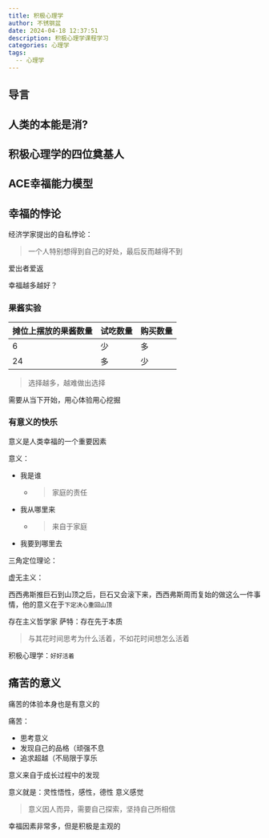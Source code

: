 ```yaml
---
title: 积极心理学
author: 不锈钢盆
date: 2024-04-18 12:37:51
description: 积极心理学课程学习
categories: 心理学
tags:
  -- 心理学
---
```


## 导言

## 人类的本能是消?

## 积极心理学的四位奠基人

## ACE幸福能力模型

## 幸福的悖论

经济学家提出的自私悖论：

> 一个人特别想得到自己的好处，最后反而越得不到

爱出者爱返

幸福越多越好？

### 果酱实验

| 摊位上摆放的果酱数量 | 试吃数量 | 购买数量 |
| -------------------- | -------- | -------- |
| 6                    | 少       | 多       |
| 24                   | 多       | 少       |

> 选择越多，越难做出选择

需要从当下开始，用心体验用心挖掘

### 有意义的快乐

意义是人类幸福的一个重要因素

意义：

* 我是谁
  * > 家庭的责任
* 我从哪里来
  * > 来自于家庭
* 我要到哪里去

三角定位理论：

虚无主义：

西西弗斯推巨石到山顶之后，巨石又会滚下来，西西弗斯周而复始的做这么一件事情，他的意义在于`下定决心重回山顶`

存在主义哲学家 萨特：存在先于本质

> 与其花时间思考为什么活着，不如花时间想怎么活着

积极心理学：`好好活着`

## 痛苦的意义

痛苦的体验本身也是有意义的

痛苦：

* 思考意义
* 发现自己的品格（顽强不息
* 追求超越（不局限于享乐

意义来自于成长过程中的发现

意义就是：灵性悟性，感性，德性
意义感觉
> 意义因人而异，需要自己探索，坚持自己所相信

幸福因素非常多，但是积极是主观的
